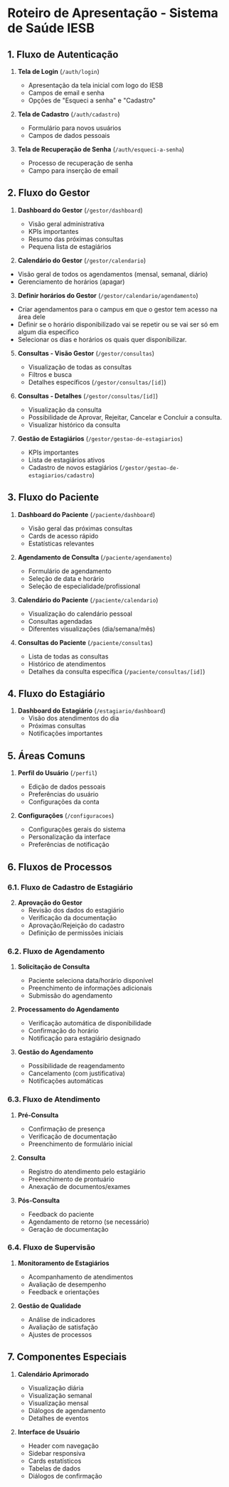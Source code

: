 # Roteiro de Apresentação - Sistema de Saúde IESB

## 1. Fluxo de Autenticação
1. **Tela de Login** (`/auth/login`)
   - Apresentação da tela inicial com logo do IESB
   - Campos de email e senha
   - Opções de "Esqueci a senha" e "Cadastro"

2. **Tela de Cadastro** (`/auth/cadastro`)
   - Formulário para novos usuários
   - Campos de dados pessoais

3. **Tela de Recuperação de Senha** (`/auth/esqueci-a-senha`)
   - Processo de recuperação de senha
   - Campo para inserção de email

## 2. Fluxo do Gestor
1. **Dashboard do Gestor** (`/gestor/dashboard`)
   - Visão geral administrativa
   - KPIs importantes
   - Resumo das próximas consultas
   - Pequena lista de estagiários

2. **Calendário do Gestor** (`/gestor/calendario`)
  - Visão geral de todos os agendamentos (mensal, semanal, diário)
  - Gerenciamento de horários (apagar)

3. **Definir horários do Gestor** (`/gestor/calendario/agendamento`)
  - Criar agendamentos para o campus em que o gestor tem acesso na área dele
  - Definir se o horário disponibilizado vai se repetir ou se vai ser só em algum dia especifico
  - Selecionar os dias e horários os quais quer disponibilizar.

5. **Consultas - Visão Gestor** (`/gestor/consultas`)
   - Visualização de todas as consultas
   - Filtros e busca
   - Detalhes específicos (`/gestor/consultas/[id]`)

6. **Consultas - Detalhes** (`/gestor/consultas/[id]`)
   - Visualização da consulta
   - Possibilidade de Aprovar, Rejeitar, Cancelar e Concluir a consulta.
   - Visualizar histórico da consulta
  
4. **Gestão de Estagiários** (`/gestor/gestao-de-estagiarios`)
   - KPIs importantes
   - Lista de estagiários ativos
   - Cadastro de novos estagiários (`/gestor/gestao-de-estagiarios/cadastro`)



## 3. Fluxo do Paciente
1. **Dashboard do Paciente** (`/paciente/dashboard`)
   - Visão geral das próximas consultas
   - Cards de acesso rápido
   - Estatísticas relevantes

2. **Agendamento de Consulta** (`/paciente/agendamento`)
   - Formulário de agendamento
   - Seleção de data e horário
   - Seleção de especialidade/profissional

3. **Calendário do Paciente** (`/paciente/calendario`)
   - Visualização do calendário pessoal
   - Consultas agendadas
   - Diferentes visualizações (dia/semana/mês)

4. **Consultas do Paciente** (`/paciente/consultas`)
   - Lista de todas as consultas
   - Histórico de atendimentos
   - Detalhes da consulta específica (`/paciente/consultas/[id]`)

## 4. Fluxo do Estagiário
1. **Dashboard do Estagiário** (`/estagiario/dashboard`)
   - Visão dos atendimentos do dia
   - Próximas consultas
   - Notificações importantes

## 5. Áreas Comuns
1. **Perfil do Usuário** (`/perfil`)
   - Edição de dados pessoais
   - Preferências do usuário
   - Configurações da conta

2. **Configurações** (`/configuracoes`)
   - Configurações gerais do sistema
   - Personalização da interface
   - Preferências de notificação

## 6. Fluxos de Processos

### 6.1. Fluxo de Cadastro de Estagiário


2. **Aprovação do Gestor**
   - Revisão dos dados do estagiário
   - Verificação da documentação
   - Aprovação/Rejeição do cadastro
   - Definição de permissões iniciais

### 6.2. Fluxo de Agendamento
1. **Solicitação de Consulta**
   - Paciente seleciona data/horário disponível
   - Preenchimento de informações adicionais
   - Submissão do agendamento

2. **Processamento do Agendamento**
   - Verificação automática de disponibilidade
   - Confirmação do horário
   - Notificação para estagiário designado

3. **Gestão do Agendamento**
   - Possibilidade de reagendamento
   - Cancelamento (com justificativa)
   - Notificações automáticas

### 6.3. Fluxo de Atendimento
1. **Pré-Consulta**
   - Confirmação de presença
   - Verificação de documentação
   - Preenchimento de formulário inicial

2. **Consulta**
   - Registro do atendimento pelo estagiário
   - Preenchimento de prontuário
   - Anexação de documentos/exames

3. **Pós-Consulta**
   - Feedback do paciente
   - Agendamento de retorno (se necessário)
   - Geração de documentação

### 6.4. Fluxo de Supervisão
1. **Monitoramento de Estagiários**
   - Acompanhamento de atendimentos
   - Avaliação de desempenho
   - Feedback e orientações

2. **Gestão de Qualidade**
   - Análise de indicadores
   - Avaliação de satisfação
   - Ajustes de processos

## 7. Componentes Especiais
1. **Calendário Aprimorado**
   - Visualização diária
   - Visualização semanal
   - Visualização mensal
   - Diálogos de agendamento
   - Detalhes de eventos

2. **Interface de Usuário**
   - Header com navegação
   - Sidebar responsiva
   - Cards estatísticos
   - Tabelas de dados
   - Diálogos de confirmação

